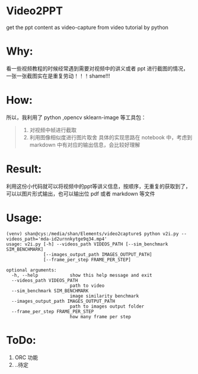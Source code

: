 # Video2PPT
get the ppt content as video-capture from video tutorial by python

# Why:
看一些视频教程的时候经常遇到需要对视频中的讲义或者 ppt 进行截图的情况，一张一张截图实在是重复劳动！！！shame!!!

# How:
所以，我利用了 python ,opencv sklearn-image 等工具包：
> 1. 对视频中帧进行截取
> 2. 利用图像相似度进行图片取舍
具体的实现思路在 notebook 中，考虑到 markdown 中有对应的输出信息，会比较好理解

# Result:
利用这份小代码就可以将视频中的ppt等讲义信息，按顺序，无重复的获取到了，可以以图片形式输出，也可以输出位 pdf 或者 markdown 等文件

# Usage:
```
(venv) shan@cys:/media/shan/Elements/video2capture$ python v2i.py --videos_path='mda-id2urnnkytge9q34.mp4'
usage: v2i.py [-h] --videos_path VIDEOS_PATH [--sim_benchmark SIM_BENCHMARK]
              [--images_output_path IMAGES_OUTPUT_PATH]
              [--frame_per_step FRAME_PER_STEP]

optional arguments:
  -h, --help            show this help message and exit
  --videos_path VIDEOS_PATH
                        path to video
  --sim_benchmark SIM_BENCHMARK
                        image similarity benchmark
  --images_output_path IMAGES_OUTPUT_PATH
                        path to images output folder
  --frame_per_step FRAME_PER_STEP
                        how many frame per step

```

# ToDo:
1. ORC 功能
2. ..待定
